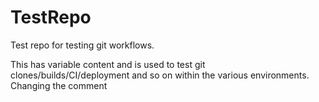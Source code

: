 # TestRepo
Test repo for testing git workflows. 

This has variable content and is used to test git clones/builds/CI/deployment and so on within the various environments.
Changing the comment

